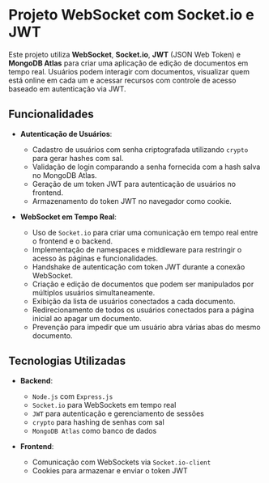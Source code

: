 # Projeto WebSocket com Socket.io e JWT

Este projeto utiliza **WebSocket**, **Socket.io**, **JWT** (JSON Web Token) e **MongoDB Atlas** para criar uma aplicação de edição de documentos em tempo real. Usuários podem interagir com documentos, visualizar quem está online em cada um e acessar recursos com controle de acesso baseado em autenticação via JWT.

## Funcionalidades

- **Autenticação de Usuários**:

  - Cadastro de usuários com senha criptografada utilizando `crypto` para gerar hashes com sal.
  - Validação de login comparando a senha fornecida com a hash salva no MongoDB Atlas.
  - Geração de um token JWT para autenticação de usuários no frontend.
  - Armazenamento do token JWT no navegador como cookie.

- **WebSocket em Tempo Real**:
  - Uso de `Socket.io` para criar uma comunicação em tempo real entre o frontend e o backend.
  - Implementação de namespaces e middleware para restringir o acesso às páginas e funcionalidades.
  - Handshake de autenticação com token JWT durante a conexão WebSocket.
  - Criação e edição de documentos que podem ser manipulados por múltiplos usuários simultaneamente.
  - Exibição da lista de usuários conectados a cada documento.
  - Redirecionamento de todos os usuários conectados para a página inicial ao apagar um documento.
  - Prevenção para impedir que um usuário abra várias abas do mesmo documento.

## Tecnologias Utilizadas

- **Backend**:

  - `Node.js` com `Express.js`
  - `Socket.io` para WebSockets em tempo real
  - `JWT` para autenticação e gerenciamento de sessões
  - `crypto` para hashing de senhas com sal
  - `MongoDB Atlas` como banco de dados

- **Frontend**:
  - Comunicação com WebSockets via `Socket.io-client`
  - Cookies para armazenar e enviar o token JWT
